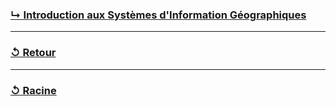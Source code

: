 ### [↳ Introduction aux Systèmes d'Information Géographiques](https://supports.idgeo.fr/cpgeom/A0_bases_sig/co/M1S1_base_SIG_cpgeom_2.html)
---
### [↺ Retour](../README.MD)
---
### [↺ Racine](../../README.MD)
